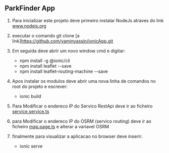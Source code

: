 ## ParkFinder App

1. Para inicializar este projeto deve primeiro instalar NodeJs atraves do link www.nodejs.org

2. executar o comando git clone [a link]https://github.com/yaminyassin/ionicApp.git

2. Em seguida deve abrir um novo window cmd e digitar: 
    - npm install -g @ionic/cli 
    - npm install leaflet --save
    - npm install leaflet-routing-machine --save

3. Apos instalar os modulos deve abrir uma nova linha de comandos no root do projeto e escrever:
    - ionic build

4. Para Modificar o endereco IP do Servico RestApi deve ir ao ficheiro [service.service.ts](src\app\services\service.service.ts)

5. para Modificar o endereco IP do OSRM (servico routing) deve ir ao ficheiro [map.page.ts](src\app\pages\map\map.page.ts) e alterar a variavel OSRM


4. finalmente para visualizar a aplicacao no browser deve inserir:
    - ionic serve


